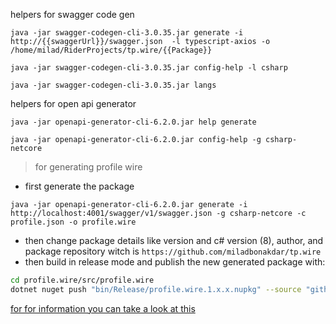 helpers for swagger code gen
```shell
java -jar swagger-codegen-cli-3.0.35.jar generate -i http://{{swaggerUrl}}/swagger.json  -l typescript-axios -o /home/milad/RiderProjects/tp.wire/{{Package}}

java -jar swagger-codegen-cli-3.0.35.jar config-help -l csharp

java -jar swagger-codegen-cli-3.0.35.jar langs
```

helpers for open api generator
```shell
java -jar openapi-generator-cli-6.2.0.jar help generate

java -jar openapi-generator-cli-6.2.0.jar config-help -g csharp-netcore

```

> for generating profile wire 
- first generate the package
```
java -jar openapi-generator-cli-6.2.0.jar generate -i http://localhost:4001/swagger/v1/swagger.json -g csharp-netcore -c profile.json -o profile.wire
```
- then change package details like version and c# version (8), author, and package repository witch is 
`https://github.com/miladbonakdar/tp.wire`
- then build in release mode and publish the new generated package with:
```bash
cd profile.wire/src/profile.wire
dotnet nuget push "bin/Release/profile.wire.1.x.x.nupkg" --source "github"

```

[for for information you can take a look at this](https://openapi-generator.tech/docs/generators/csharp-netcore/)

